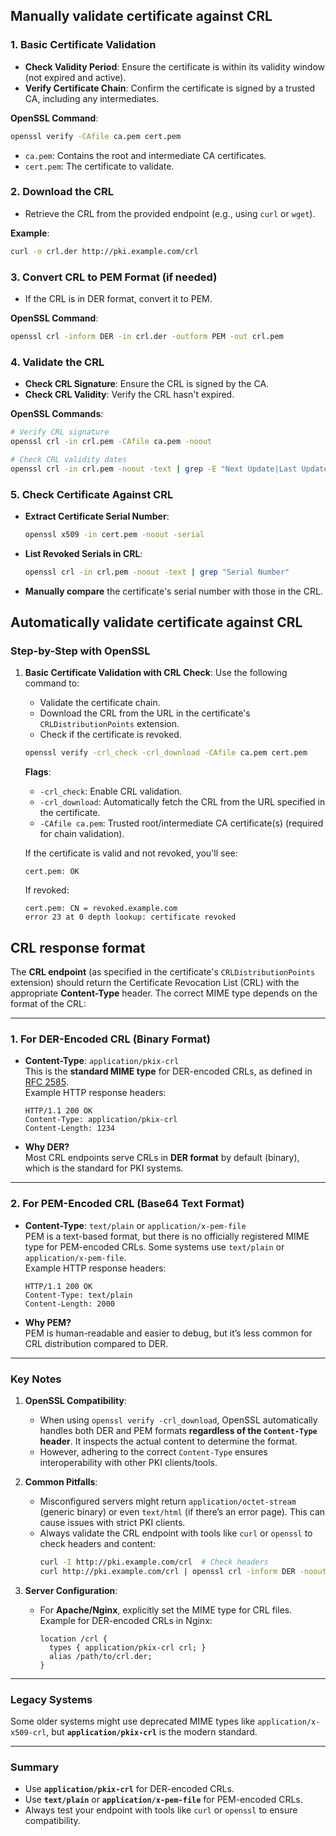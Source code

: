 ## Manually validate certificate against CRL

### 1. **Basic Certificate Validation**
   - **Check Validity Period**: Ensure the certificate is within its validity window (not expired and active).
   - **Verify Certificate Chain**: Confirm the certificate is signed by a trusted CA, including any intermediates.

   **OpenSSL Command**:
   ```bash
   openssl verify -CAfile ca.pem cert.pem
   ```
   - `ca.pem`: Contains the root and intermediate CA certificates.
   - `cert.pem`: The certificate to validate.

### 2. **Download the CRL**
   - Retrieve the CRL from the provided endpoint (e.g., using `curl` or `wget`).

   **Example**:
   ```bash
   curl -o crl.der http://pki.example.com/crl
   ```

### 3. **Convert CRL to PEM Format (if needed)**
   - If the CRL is in DER format, convert it to PEM.

   **OpenSSL Command**:
   ```bash
   openssl crl -inform DER -in crl.der -outform PEM -out crl.pem
   ```

### 4. **Validate the CRL**
   - **Check CRL Signature**: Ensure the CRL is signed by the CA.
   - **Check CRL Validity**: Verify the CRL hasn't expired.

   **OpenSSL Commands**:
   ```bash
   # Verify CRL signature
   openssl crl -in crl.pem -CAfile ca.pem -noout

   # Check CRL validity dates
   openssl crl -in crl.pem -noout -text | grep -E "Next Update|Last Update"
   ```

### 5. **Check Certificate Against CRL**
   - **Extract Certificate Serial Number**:
     ```bash
     openssl x509 -in cert.pem -noout -serial
     ```
   - **List Revoked Serials in CRL**:
     ```bash
     openssl crl -in crl.pem -noout -text | grep "Serial Number"
     ```
   - **Manually compare** the certificate's serial number with those in the CRL.

## Automatically validate certificate against CRL

### **Step-by-Step with OpenSSL**
1. **Basic Certificate Validation with CRL Check**:
   Use the following command to:
   - Validate the certificate chain.
   - Download the CRL from the URL in the certificate's `CRLDistributionPoints` extension.
   - Check if the certificate is revoked.

   ```bash
   openssl verify -crl_check -crl_download -CAfile ca.pem cert.pem
   ```

   **Flags**:
   - `-crl_check`: Enable CRL validation.
   - `-crl_download`: Automatically fetch the CRL from the URL specified in the certificate.
   - `-CAfile ca.pem`: Trusted root/intermediate CA certificate(s) (required for chain validation).

   If the certificate is valid and not revoked, you'll see:
   ```
   cert.pem: OK
   ```

   If revoked:
   ```
   cert.pem: CN = revoked.example.com
   error 23 at 0 depth lookup: certificate revoked
   ```

## CRL response format

The **CRL endpoint** (as specified in the certificate's `CRLDistributionPoints` extension) should return the Certificate Revocation List (CRL) with the appropriate **Content-Type** header. The correct MIME type depends on the format of the CRL:

---

### **1. For DER-Encoded CRL (Binary Format)**
- **Content-Type**: `application/pkix-crl`  
  This is the **standard MIME type** for DER-encoded CRLs, as defined in [RFC 2585](https://tools.ietf.org/html/rfc2585).  
  Example HTTP response headers:
  ```http
  HTTP/1.1 200 OK
  Content-Type: application/pkix-crl
  Content-Length: 1234
  ```

- **Why DER?**  
  Most CRL endpoints serve CRLs in **DER format** by default (binary), which is the standard for PKI systems.

---

### **2. For PEM-Encoded CRL (Base64 Text Format)**
- **Content-Type**: `text/plain` or `application/x-pem-file`  
  PEM is a text-based format, but there is no officially registered MIME type for PEM-encoded CRLs. Some systems use `text/plain` or `application/x-pem-file`.  
  Example HTTP response headers:
  ```http
  HTTP/1.1 200 OK
  Content-Type: text/plain
  Content-Length: 2000
  ```

- **Why PEM?**  
  PEM is human-readable and easier to debug, but it’s less common for CRL distribution compared to DER.

---

### **Key Notes**
1. **OpenSSL Compatibility**:
   - When using `openssl verify -crl_download`, OpenSSL automatically handles both DER and PEM formats **regardless of the `Content-Type` header**. It inspects the actual content to determine the format.
   - However, adhering to the correct `Content-Type` ensures interoperability with other PKI clients/tools.

2. **Common Pitfalls**:
   - Misconfigured servers might return `application/octet-stream` (generic binary) or even `text/html` (if there’s an error page). This can cause issues with strict PKI clients.
   - Always validate the CRL endpoint with tools like `curl` or `openssl` to check headers and content:
     ```bash
     curl -I http://pki.example.com/crl  # Check headers
     curl http://pki.example.com/crl | openssl crl -inform DER -noout -text  # Validate CRL content
     ```

3. **Server Configuration**:
   - For **Apache/Nginx**, explicitly set the MIME type for CRL files.  
     Example for DER-encoded CRLs in Nginx:
     ```nginx
     location /crl {
       types { application/pkix-crl crl; }
       alias /path/to/crl.der;
     }
     ```

---

### **Legacy Systems**
Some older systems might use deprecated MIME types like `application/x-x509-crl`, but **`application/pkix-crl`** is the modern standard.

---

### **Summary**
- Use **`application/pkix-crl`** for DER-encoded CRLs.  
- Use **`text/plain`** or **`application/x-pem-file`** for PEM-encoded CRLs.  
- Always test your endpoint with tools like `curl` or `openssl` to ensure compatibility.